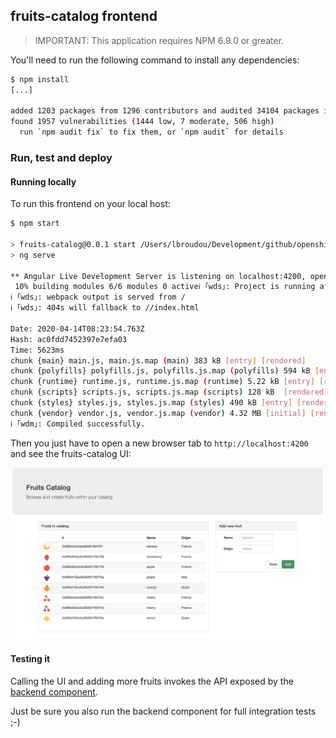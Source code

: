 ## fruits-catalog frontend

> IMPORTANT: This application requires NPM 6.9.0 or greater.

You'll need to run the following command to install any dependencies: 

```sh
$ npm install
[...]

added 1203 packages from 1296 contributors and audited 34104 packages in 218.161s
found 1957 vulnerabilities (1444 low, 7 moderate, 506 high)
  run `npm audit fix` to fix them, or `npm audit` for details
```

### Run, test and deploy

#### Running locally

To run this frontend on your local host:

```sh
$ npm start

> fruits-catalog@0.0.1 start /Users/lbroudou/Development/github/openshift-by-example/frontend
> ng serve

** Angular Live Development Server is listening on localhost:4200, open your browser on http://localhost:4200/ **
 10% building modules 6/6 modules 0 activeℹ ｢wds｣: Project is running at http://localhost:4200/
ℹ ｢wds｣: webpack output is served from /
ℹ ｢wds｣: 404s will fallback to //index.html
                                                                                          
Date: 2020-04-14T08:23:54.763Z
Hash: ac0fdd7452397e7efa03
Time: 5623ms
chunk {main} main.js, main.js.map (main) 383 kB [entry] [rendered]
chunk {polyfills} polyfills.js, polyfills.js.map (polyfills) 594 kB [entry] [rendered]
chunk {runtime} runtime.js, runtime.js.map (runtime) 5.22 kB [entry] [rendered]
chunk {scripts} scripts.js, scripts.js.map (scripts) 128 kB  [rendered]
chunk {styles} styles.js, styles.js.map (styles) 490 kB [entry] [rendered]
chunk {vendor} vendor.js, vendor.js.map (vendor) 4.32 MB [initial] [rendered]
ℹ ｢wdm｣: Compiled successfully.
```

Then you just have to open a new browser tab to `http://localhost:4200` and see the fruits-catalog UI:

![fruits-catalog-ui](./fruits-catalog-ui.png)

#### Testing it

Calling the UI and adding more fruits invokes the API exposed by the [backend component](./backend/README.md).

Just be sure you also run the backend component for full integration tests ;-)